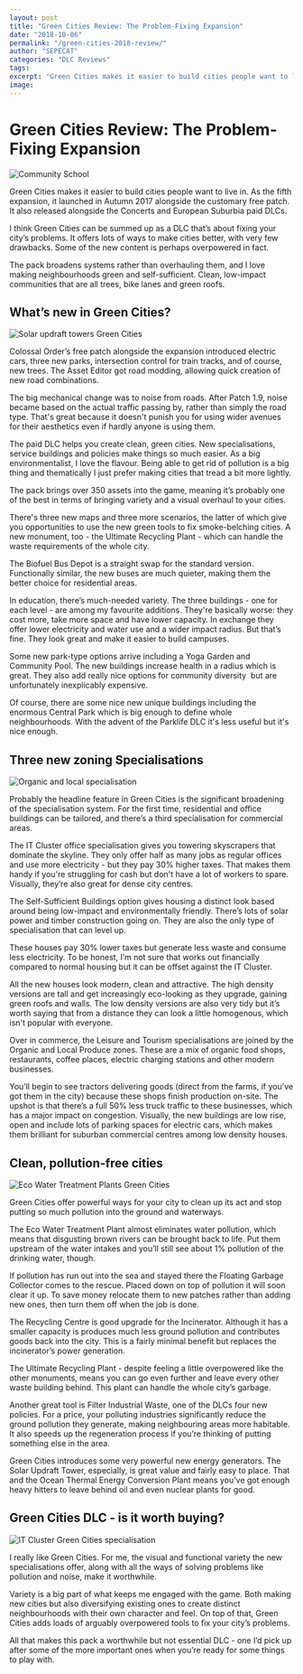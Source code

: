 ```yaml
---
layout: post
title: "Green Cities Review: The Problem-Fixing Expansion"
date: "2018-10-06"
permalink: "/green-cities-2018-review/"
author: "SEPECAT"
categories: "DLC Reviews"
tags:
excerpt: "Green Cities makes it easier to build cities people want to live in by helping you fix a lot of your problems." 
image:
---
```


# Green Cities Review: The Problem-Fixing Expansion

![Community School](/images/community-school-green-cities.jpg)

Green Cities makes it easier to build cities people want to live in. As the fifth expansion, it launched in Autumn 2017 alongside the customary free patch. It also released alongside the Concerts and European Suburbia paid DLCs.

I think Green Cities can be summed up as a DLC that’s about fixing your city’s problems. It offers lots of ways to make cities better, with very few drawbacks. Some of the new content is perhaps overpowered in fact.

The pack broadens systems rather than overhauling them, and I love making neighbourhoods green and self-sufficient. Clean, low-impact communities that are all trees, bike lanes and green roofs.

## What’s new in Green Cities?

![Solar updraft towers Green Cities](/images/solar-updraft-towers.jpg)

Colossal Order’s free patch alongside the expansion introduced electric cars, three new parks, intersection control for train tracks, and of course, new trees. The Asset Editor got road modding, allowing quick creation of new road combinations.

The big mechanical change was to noise from roads. After Patch 1.9, noise became based on the actual traffic passing by, rather than simply the road type. That's great because it doesn't punish you for using wider avenues for their aesthetics even if hardly anyone is using them.

The paid DLC helps you create clean, green cities. New specialisations, service buildings and policies make things so much easier. As a big environmentalist, I love the flavour. Being able to get rid of pollution is a big thing and thematically I just prefer making cities that tread a bit more lightly.

The pack brings over 350 assets into the game, meaning it’s probably one of the best in terms of bringing variety and a visual overhaul to your cities.

There's three new maps and three more scenarios, the latter of which give you opportunities to use the new green tools to fix smoke-belching cities. A new monument, too - the Ultimate Recycling Plant - which can handle the waste requirements of the whole city.

The Biofuel Bus Depot is a straight swap for the standard version. Functionally similar, the new buses are much quieter, making them the better choice for residential areas.

In education, there’s much-needed variety. The three buildings - one for each level - are among my favourite additions. They're basically worse: they cost more, take more space and have lower capacity. In exchange they offer lower electricity and water use and a wider impact radius. But that’s fine. They look great and make it easier to build campuses.

Some new park-type options arrive including a Yoga Garden and Community Pool. The new buildings increase health in a radius which is great. They also add really nice options for community diversity  but are unfortunately inexplicably expensive.

Of course, there are some nice new unique buildings including the enormous Central Park which is big enough to define whole neighbourhoods. With the advent of the Parklife DLC it's less useful but it's nice enough.

## Three new zoning Specialisations

![Organic and local specialisation](/images/organic-local-specialisation.jpg)

Probably the headline feature in Green Cities is the significant broadening of the specialisation system. For the first time, residential and office buildings can be tailored, and there’s a third specialisation for commercial areas.

The IT Cluster office specialisation gives you towering skyscrapers that dominate the skyline. They only offer half as many jobs as regular offices and use more electricity - but they pay 30% higher taxes. That makes them handy if you're struggling for cash but don't have a lot of workers to spare. Visually, they’re also great for dense city centres.

The Self-Sufficient Buildings option gives housing a distinct look based around being low-impact and environmentally friendly. There’s lots of solar power and timber construction going on. They are also the only type of specialisation that can level up.

These houses pay 30% lower taxes but generate less waste and consume less electricity. To be honest, I’m not sure that works out financially compared to normal housing but it can be offset against the IT Cluster.

All the new houses look modern, clean and attractive. The high density versions are tall and get increasingly eco-looking as they upgrade, gaining green roofs and walls. The low density versions are also very tidy but it’s worth saying that from a distance they can look a little homogenous, which isn't popular with everyone.

Over in commerce, the Leisure and Tourism specialisations are joined by the Organic and Local Produce zones. These are a mix of organic food shops, restaurants, coffee places, electric charging stations and other modern businesses.

You’ll begin to see tractors delivering goods (direct from the farms, if you’ve got them in the city) because these shops finish production on-site. The upshot is that there’s a full 50% less truck traffic to these businesses, which has a major impact on congestion. Visually, the new buildings are low rise, open and include lots of parking spaces for electric cars, which makes them brilliant for suburban commercial centres among low density houses.

## Clean, pollution-free cities

![Eco Water Treatment Plants Green Cities](/images/eco-water-treatment-plant.jpg)

Green Cities offer powerful ways for your city to clean up its act and stop putting so much pollution into the ground and waterways.

The Eco Water Treatment Plant almost eliminates water pollution, which means that disgusting brown rivers can be brought back to life. Put them upstream of the water intakes and you’ll still see about 1% pollution of the drinking water, though.

If pollution has run out into the sea and stayed there the Floating Garbage Collector comes to the rescue. Placed down on top of pollution it will soon clear it up. To save money relocate them to new patches rather than adding new ones, then turn them off when the job is done.

The Recycling Centre is good upgrade for the Incinerator. Although it has a smaller capacity is produces much less ground pollution and contributes goods back into the city. This is a fairly minimal benefit but replaces the incinerator’s power generation.

The Ultimate Recycling Plant - despite feeling a little overpowered like the other monuments, means you can go even further and leave every other waste building behind. This plant can handle the whole city’s garbage.

Another great tool is Filter Industrial Waste, one of the DLCs four new policies. For a price, your polluting industries significantly reduce the ground pollution they generate, making neighbouring areas more habitable. It also speeds up the regeneration process if you’re thinking of putting something else in the area.

Green Cities introduces some very powerful new energy generators. The Solar Updraft Tower, especially, is great value and fairly easy to place. That and the Ocean Thermal Energy Conversion Plant means you’ve got enough heavy hitters to leave behind oil and even nuclear plants for good.

## Green Cities DLC - is it worth buying?

![IT Cluster Green Cities specialisation](/images/it-specialisation-green-cities.jpg)

I really like Green Cities. For me, the visual and functional variety the new specialisations offer, along with all the ways of solving problems like pollution and noise, make it worthwhile.

Variety is a big part of what keeps me engaged with the game. Both making new cities but also diversifying existing ones to create distinct neighbourhoods with their own character and feel. On top of that, Green Cities adds loads of arguably overpowered tools to fix your city’s problems.

All that makes this pack a worthwhile but not essential DLC - one I’d pick up after some of the more important ones when you’re ready for some things to play with.